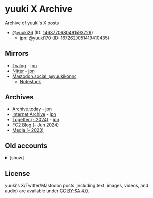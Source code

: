 # yuuki X Archive

Archive of yuuki's X posts

* [@yuuki26](https://x.com/yuuki26) (ID: [1463770680491593729](https://x.com/i/user/1463770680491593729))
    * jpn: [@yuuki170](https://x.com/yuuki170) (ID: [1672629051419410435](https://x.com/i/user/1672629051419410435))

## Mirrors

* [Twilog](https://twilog.togetter.com/yuuki26) - [jpn](https://twilog.togetter.com/yuuki170)
* [Nitter](https://farside.link/nitter/i/user/1463770680491593729) - [jpn](https://farside.link/nitter/i/user/1672629051419410435)
* [Mastodon.social: @yuukikonno](https://mastodon.social/@yuukikonno)
    * [Notestock](https://notestock.osa-p.net/@yuukikonno@mastodon.social/view)

## Archives

* [Archive.today](https://archive.today/https://x.com/yuuki26/status/*) - [jpn](https://archive.today/https://x.com/yuuki170/status/*)
* [Internet Archive](https://web.archive.org/web/*/https://x.com/yuuki26/status/*) - [jpn](https://web.archive.org/web/*/https://x.com/yuuki170/status/*)
* [Togetter (- 2024)](https://togetter.com/li/2488569) - [jpn](https://togetter.com/li/2488576)
* [FC2 Blog (- Jun 2024)](https://yuuki6.blog.fc2.com/)
* [Media (- 2023)](https://drive.google.com/drive/folders/1jiTbgwpmjpOghzxqSQmy_m7WAGxjszZU)

## Old accounts

<details>
<summary>[show]</summary>

### 2019

* @yuuki___0517 (suspended)
    * [Pawoo: @yuuki___0517](https://pawoo.net/@yuuki___0517)
    * [Archive.today](https://archive.today/https://twitter.com/yuuki___0517/status/*)
    * [Internet Archive](https://web.archive.org/web/*/https://twitter.com/yuuki___0517/status/*)
    * [FC2 Blog](https://yuukishogi.blog.fc2.com/)

</details>

## License

yuuki's X/Twitter/Mastodon posts (including text, images, videos, and audio) are available under [CC BY-SA 4.0](https://creativecommons.org/licenses/by-sa/4.0/).

